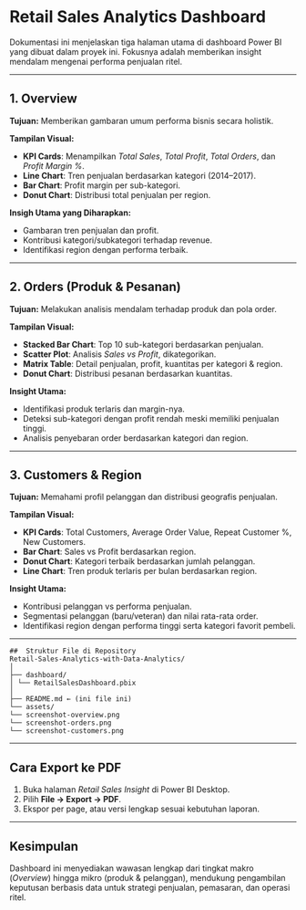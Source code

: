#  Retail Sales Analytics Dashboard

Dokumentasi ini menjelaskan tiga halaman utama di dashboard Power BI yang dibuat dalam proyek ini. Fokusnya adalah memberikan insight mendalam mengenai performa penjualan ritel.

---

##  1. Overview
**Tujuan:** Memberikan gambaran umum performa bisnis secara holistik.

**Tampilan Visual:**
- **KPI Cards**: Menampilkan *Total Sales*, *Total Profit*, *Total Orders*, dan *Profit Margin %*.
- **Line Chart**: Tren penjualan berdasarkan kategori (2014–2017).
- **Bar Chart**: Profit margin per sub-kategori.
- **Donut Chart**: Distribusi total penjualan per region.

**Insigh Utama yang Diharapkan:**
- Gambaran tren penjualan dan profit.
- Kontribusi kategori/subkategori terhadap revenue.
- Identifikasi region dengan performa terbaik.

---

##  2. Orders (Produk & Pesanan)
**Tujuan:** Melakukan analisis mendalam terhadap produk dan pola order.

**Tampilan Visual:**
- **Stacked Bar Chart**: Top 10 sub-kategori berdasarkan penjualan.
- **Scatter Plot**: Analisis *Sales vs Profit*, dikategorikan.
- **Matrix Table**: Detail penjualan, profit, kuantitas per kategori & region.
- **Donut Chart**: Distribusi pesanan berdasarkan kuantitas.

**Insight Utama:**
- Identifikasi produk terlaris dan margin-nya.
- Deteksi sub-kategori dengan profit rendah meski memiliki penjualan tinggi.
- Analisis penyebaran order berdasarkan kategori dan region.

---

##  3. Customers & Region
**Tujuan:** Memahami profil pelanggan dan distribusi geografis penjualan.

**Tampilan Visual:**
- **KPI Cards**: Total Customers, Average Order Value, Repeat Customer %, New Customers.
- **Bar Chart**: Sales vs Profit berdasarkan region.
- **Donut Chart**: Kategori terbaik berdasarkan jumlah pelanggan.
- **Line Chart**: Tren produk terlaris per bulan berdasarkan region.

**Insight Utama:**
- Kontribusi pelanggan vs performa penjualan.
- Segmentasi pelanggan (baru/veteran) dan nilai rata-rata order.
- Identifikasi region dengan performa tinggi serta kategori favorit pembeli.

---
```
##  Struktur File di Repository
Retail-Sales-Analytics-with-Data-Analytics/
│
├── dashboard/
│ └── RetailSalesDashboard.pbix
│
├── README.md ← (ini file ini)
└── assets/
└── screenshot-overview.png
└── screenshot-orders.png
└── screenshot-customers.png
```
---

##  Cara Export ke PDF
1. Buka halaman *Retail Sales Insight* di Power BI Desktop.
2. Pilih **File → Export → PDF**.
3. Ekspor per page, atau versi lengkap sesuai kebutuhan laporan.

---

##  Kesimpulan
Dashboard ini menyediakan wawasan lengkap dari tingkat makro (*Overview*) hingga mikro (produk & pelanggan), mendukung pengambilan keputusan berbasis data untuk strategi penjualan, pemasaran, dan operasi ritel.
